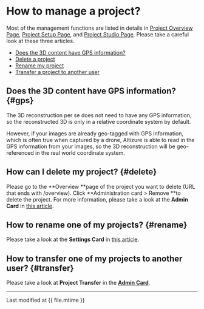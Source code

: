 # How to manage a project?

Most of the management functions are listed in details in [Project Overview Page](overview-page.html), [Project Setup Page](setup-page), and [Project Studio Page](project-studio-page). Please take a careful look at these three articles.


* [Does the 3D content have GPS information?](#gps)
* [Delete a project](#delete)
* [Rename my project](#rename)
* [Transfer a project to another user](#transfer)


## Does the 3D content have GPS information? {#gps}

The 3D reconstruction per se does not need to have any GPS information, so the reconstructed 3D is only in a relative coordinate system by default.

However, if your images are already geo-tagged with GPS information, which is often true when captured by a drone, Altizure is able to read in the GPS information from your images, so the 3D reconstruction will be geo-referenced in the real world coordinate system.

## How can I delete my project? {#delete}

Please go to the **Overview **page of the project you want to delete \(URL that ends with /overview\). Click **Administration card &gt; Remove **to delete the project. For more information, please take a look at the **Admin Card** in [this article](overview-page.html#admin).

## How to rename one of my projects? {#rename}

Please take a look at the **Settings Card** in [this article](overview-page.html#settings).

## How to transfer one of my projects to another user? {#transfer}

Please take a look at **Project Transfer** in the [**Admin Card**](overview-page.html#admin).

---

Last modified at {{ file.mtime }}

